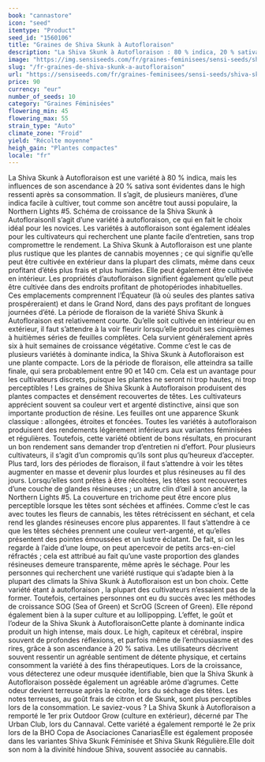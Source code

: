 ```yaml
---
book: "cannastore"
icon: "seed"
itemtype: "Product"
seed_id: "1560106"
title: "Graines de Shiva Skunk à Autofloraison"
description: "La Shiva Skunk à Autofloraison : 80 % indica, 20 % sativa. High : puissant et cérébral. Plantes compactes, robustes et faciles à cultiver."
image: "https://img.sensiseeds.com/fr/graines-feminisees/sensi-seeds/shiva-skunk-automatic-image.png"
slug: "/fr-graines-de-shiva-skunk-a-autofloraison"
url: "https://sensiseeds.com/fr/graines-feminisees/sensi-seeds/shiva-skunk-automatic?a_aid=cannastore"
price: 90
currency: "eur"
number_of_seeds: 10
category: "Graines Féminisées"
flowering_min: 45
flowering_max: 55
strain_type: "Auto"
climate_zone: "Froid"
yield: "Récolte moyenne"
heigh_gain: "Plantes compactes"
locale: "fr"
---
```

La Shiva Skunk à Autofloraison est une variété à 80 % indica, mais les influences de son ascendance à 20 % sativa sont évidentes dans le high ressenti après sa consommation. Il s’agit, de plusieurs manières, d’une indica facile à cultiver, tout comme son ancêtre tout aussi populaire, la Northern Lights #5. Schéma de croissance de la Shiva Skunk à AutofloraisonIl s’agit d’une variété à autofloraison, ce qui en fait le choix idéal pour les novices. Les variétés à autofloraison sont également idéales pour les cultivateurs qui recherchent une plante facile d’entretien, sans trop compromettre le rendement. La Shiva Skunk à Autofloraison est une plante plus rustique que les plantes de cannabis moyennes ; ce qui signifie qu’elle peut être cultivée en extérieur dans la plupart des climats, même dans ceux profitant d’étés plus frais et plus humides. Elle peut également être cultivée en intérieur. Les propriétés d’autofloraison signifient également qu’elle peut être cultivée dans des endroits profitant de photopériodes inhabituelles. Ces emplacements comprennent l’Équateur (là où seules des plantes sativa prospéreraient) et dans le Grand Nord, dans des pays profitant de longues journées d’été. La période de floraison de la variété Shiva Skunk à Autofloraison est relativement courte. Qu’elle soit cultivée en intérieur ou en extérieur, il faut s’attendre à la voir fleurir lorsqu’elle produit ses cinquièmes à huitièmes séries de feuilles complètes. Cela survient généralement après six à huit semaines de croissance végétative. Comme c’est le cas de plusieurs variétés à dominante indica, la Shiva Skunk à Autofloraison est une plante compacte. Lors de la période de floraison, elle atteindra sa taille finale, qui sera probablement entre 90 et 140 cm. Cela est un avantage pour les cultivateurs discrets, puisque les plantes ne seront ni trop hautes, ni trop perceptibles ! Les graines de Shiva Skunk à Autofloraison produisent des plantes compactes et densément recouvertes de têtes. Les cultivateurs apprécient souvent sa couleur vert et argenté distinctive, ainsi que son importante production de résine. Les feuilles ont une apparence Skunk classique : allongées, étroites et foncées. Toutes les variétés à autofloraison produisent des rendements légèrement inférieurs aux variantes féminisées et régulières. Toutefois, cette variété obtient de bons résultats, en procurant un bon rendement sans demander trop d’entretien ni d’effort. Pour plusieurs cultivateurs, il s’agit d’un compromis qu’ils sont plus qu’heureux d’accepter. Plus tard, lors des périodes de floraison, il faut s’attendre à voir les têtes augmenter en masse et devenir plus lourdes et plus résineuses au fil des jours. Lorsqu’elles sont prêtes à être récoltées, les têtes sont recouvertes d’une couche de glandes résineuses ; un autre clin d’œil à son ancêtre, la Northern Lights #5. La couverture en trichome peut être encore plus perceptible lorsque les têtes sont séchées et affinées. Comme c’est le cas avec toutes les fleurs de cannabis, les têtes rétrécissent en séchant, et cela rend les glandes résineuses encore plus apparentes. Il faut s’attendre à ce que les têtes séchées prennent une couleur vert-argenté, et qu’elles présentent des pointes émoussées et un lustre éclatant. De fait, si on les regarde à l’aide d’une loupe, on peut apercevoir de petits arcs-en-ciel réfractés ; cela est attribué au fait qu’une vaste proportion des glandes résineuses demeure transparente, même après le séchage. Pour les personnes qui recherchent une variété rustique qui s’adapte bien à la plupart des climats la Shiva Skunk à Autofloraison est un bon choix. Cette variété étant à autofloraison , la plupart des cultivateurs n’essaient pas de la former. Toutefois, certaines personnes ont eu du succès avec les méthodes de croissance SOG (Sea of Green) et ScrOG (Screen of Green). Elle répond également bien à la super culture et au lollipopping. L’effet, le goût et l’odeur de la Shiva Skunk à AutofloraisonCette plante à dominante indica produit un high intense, mais doux. Le high, capiteux et cérébral, inspire souvent de profondes réflexions, et parfois même de l’enthousiasme et des rires, grâce à son ascendance à 20 % sativa. Les utilisateurs décrivent souvent ressentir un agréable sentiment de détente physique, et certains consomment la variété à des fins thérapeutiques. Lors de la croissance, vous détecterez une odeur musquée identifiable, bien que la Shiva Skunk à Autofloraison possède également un agréable arôme d’agrumes. Cette odeur devient terreuse après la récolte, lors du séchage des têtes. Les notes terreuses, au goût frais de citron et de Skunk, sont plus perceptibles lors de la consommation. Le saviez-vous ? La Shiva Skunk à Autofloraison a remporté le 1er prix Outdoor Grow (culture en extérieur), décerné par The Urban Club, lors du Cannaval. Cette variété a également remporté le 2e prix lors de la BHO Copa de Asociaciones CanariasElle est également proposée dans les variantes Shiva Skunk Féminisée et Shiva Skunk Régulière.Elle doit son nom à la divinité hindoue Shiva, souvent associée au cannabis.
